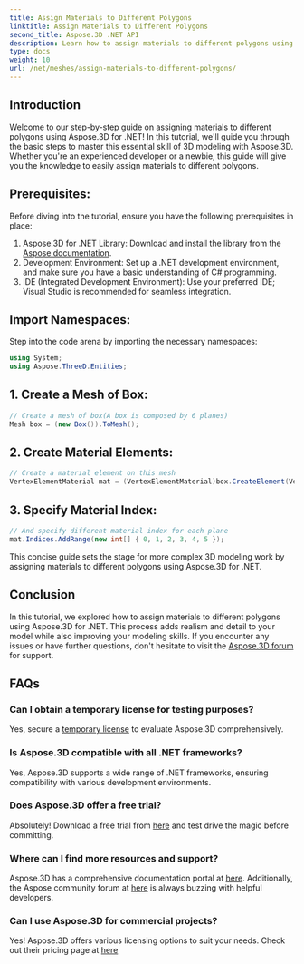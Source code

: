 ```yaml
---
title: Assign Materials to Different Polygons
linktitle: Assign Materials to Different Polygons
second_title: Aspose.3D .NET API
description: Learn how to assign materials to different polygons using Aspose.3D for .NET. Follow our step-by-step guide for seamless integration.
type: docs
weight: 10
url: /net/meshes/assign-materials-to-different-polygons/
---
```

## Introduction
Welcome to our step-by-step guide on assigning materials to different polygons using Aspose.3D for .NET! In this tutorial, we'll guide you through the basic steps to master this essential skill of 3D modeling with Aspose.3D. Whether you're an experienced developer or a newbie, this guide will give you the knowledge to easily assign materials to different polygons.

## Prerequisites:

Before diving into the tutorial, ensure you have the following prerequisites in place:
1. Aspose.3D for .NET Library: Download and install the library from the [Aspose documentation](https://reference.aspose.com/3d/net/).
2. Development Environment: Set up a .NET development environment, and make sure you have a basic understanding of C# programming.
3. IDE (Integrated Development Environment): Use your preferred IDE; Visual Studio is recommended for seamless integration.

## Import Namespaces:

Step into the code arena by importing the necessary namespaces:

```C#
using System;
using Aspose.ThreeD.Entities;
```

## 1. Create a Mesh of Box:
```C#
// Create a mesh of box(A box is composed by 6 planes)
Mesh box = (new Box()).ToMesh();
```

## 2. Create Material Elements:
```C#
// Create a material element on this mesh
VertexElementMaterial mat = (VertexElementMaterial)box.CreateElement(VertexElementType.Material, MappingMode.Polygon, ReferenceMode.Index);
```

## 3. Specify Material Index:
```C#
// And specify different material index for each plane
mat.Indices.AddRange(new int[] { 0, 1, 2, 3, 4, 5 });
```

This concise guide sets the stage for more complex 3D modeling work by assigning materials to different polygons using Aspose.3D for .NET.
## Conclusion
In this tutorial, we explored how to assign materials to different polygons using Aspose.3D for .NET. This process adds realism and detail to your model while also improving your modeling skills.
If you encounter any issues or have further questions, don't hesitate to visit the [Aspose.3D forum](https://forum.aspose.com/c/3d/18) for support.
## FAQs

### Can I obtain a temporary license for testing purposes?
Yes, secure a [temporary license](https://purchase.aspose.com/temporary-license/) to evaluate Aspose.3D comprehensively.
### Is Aspose.3D compatible with all .NET frameworks?
Yes, Aspose.3D supports a wide range of .NET frameworks, ensuring compatibility with various development environments.
### Does Aspose.3D offer a free trial? 
Absolutely! Download a free trial from [here](https://releases.aspose.com/3d/net/) and test drive the magic before committing.
### Where can I find more resources and support? 
Aspose.3D has a comprehensive documentation portal at [here](https://docs.aspose.com/3d/net/). Additionally, the Aspose community forum at [here](https://forum.aspose.com/) is always buzzing with helpful developers.
### Can I use Aspose.3D for commercial projects? 
Yes! Aspose.3D offers various licensing options to suit your needs. Check out their pricing page at [here](https://purchase.aspose.com/buy)
